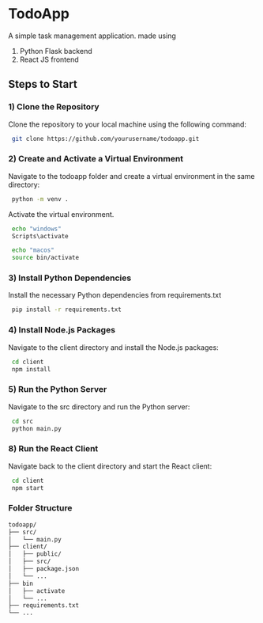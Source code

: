 # TodoApp

A simple task management application.
made using
1) Python Flask backend
2) React JS frontend

## Steps to Start

### 1) Clone the Repository

Clone the repository to your local machine using the following command:

```bash
 git clone https://github.com/yourusername/todoapp.git
```

### 2) Create and Activate a Virtual Environment

Navigate to the todoapp folder and create a virtual environment in the same directory:
```bash
 python -m venv .
```
Activate the virtual environment. 
```bash
 echo "windows"
 Scripts\activate
```
```bash
 echo "macos"
 source bin/activate
```

### 3) Install Python Dependencies
Install the necessary Python dependencies from requirements.txt
```bash
 pip install -r requirements.txt
```

### 4)  Install Node.js Packages
Navigate to the client directory and install the Node.js packages:
```bash
 cd client
 npm install
```

### 5) Run the Python Server
Navigate to the src directory and run the Python server:
```bash
 cd src
 python main.py
```

### 8) Run the React Client
Navigate back to the client directory and start the React client:
```bash
 cd client
 npm start
```

### Folder Structure 
```bash
todoapp/
├── src/
│   └── main.py
├── client/
│   ├── public/
│   ├── src/
│   ├── package.json
│   └── ...
├── bin
│   ├── activate
│   └── ...
├── requirements.txt
└── ...

```
